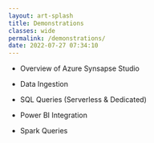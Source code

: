 ```yaml
---
layout: art-splash
title: Demonstrations
classes: wide
permalink: /demonstrations/
date: 2022-07-27 07:34:10
---
```


- Overview of Azure Synsapse Studio

- Data Ingestion

- SQL Queries (Serverless & Dedicated)

- Power BI Integration

- Spark Queries